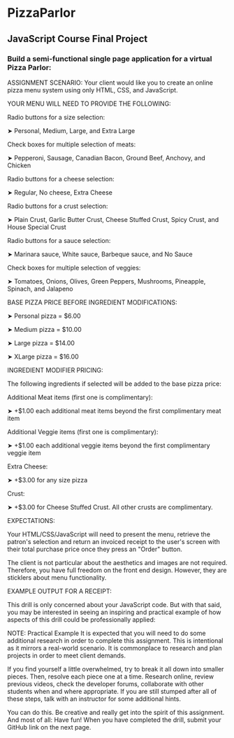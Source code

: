 # PizzaParlor

## JavaScript Course Final Project

### Build a semi-functional single page application for a virtual Pizza Parlor:

ASSIGNMENT SCENARIO: Your client would like you to create an online pizza menu system using only HTML, CSS, and JavaScript.

YOUR MENU WILL NEED TO PROVIDE THE FOLLOWING:

Radio buttons for a size selection:

➤ Personal, Medium, Large, and Extra Large

Check boxes for multiple selection of meats:

➤ Pepperoni, Sausage, Canadian Bacon, Ground Beef, Anchovy, and Chicken

Radio buttons for a cheese selection:

➤ Regular, No cheese, Extra Cheese

Radio buttons for a crust selection:

➤ Plain Crust, Garlic Butter Crust, Cheese Stuffed Crust, Spicy Crust, and House Special Crust

Radio buttons for a sauce selection:

➤ Marinara sauce, White sauce, Barbeque sauce, and No Sauce

Check boxes for multiple selection of veggies:

➤ Tomatoes, Onions, Olives, Green Peppers, Mushrooms, Pineapple, Spinach, and Jalapeno

BASE PIZZA PRICE BEFORE INGREDIENT MODIFICATIONS:

➤ Personal pizza = $6.00

➤ Medium pizza = $10.00

➤ Large pizza = $14.00

➤ XLarge pizza = $16.00

INGREDIENT MODIFIER PRICING:

The following ingredients if selected will be added to the base pizza price:

Additional Meat items (first one is complimentary):

➤ +$1.00 each additional meat items beyond the first complimentary meat item

Additional Veggie items (first one is complimentary):

➤ +$1.00 each additional veggie items beyond the first complimentary veggie item

Extra Cheese:

➤ +$3.00 for any size pizza

Crust:

➤ +$3.00 for Cheese Stuffed Crust. All other crusts are complimentary.

EXPECTATIONS:

Your HTML/CSS/JavaScript will need to present the menu, retrieve the patron's selection and return an invoiced receipt to the user's screen with their total purchase price once they press an "Order" button.

The client is not particular about the aesthetics and images are not required. Therefore, you have full freedom on the front end design. However, they are sticklers about menu functionality.

EXAMPLE OUTPUT FOR A RECEIPT:

This drill is only concerned about your JavaScript code. But with that said, you may be interested in seeing an inspiring and practical example of how aspects of this drill could be professionally applied:

NOTE: Practical Example It is expected that you will need to do some additional research in order to complete this assignment. This is intentional as it mirrors a real-world scenario. It is commonplace to research and plan projects in order to meet client demands.

If you find yourself a little overwhelmed, try to break it all down into smaller pieces. Then, resolve each piece one at a time. Research online, review previous videos, check the developer forums, collaborate with other students when and where appropriate. If you are still stumped after all of these steps, talk with an instructor for some additional hints.

You can do this. Be creative and really get into the spirit of this assignment. And most of all: Have fun! When you have completed the drill, submit your GitHub link on the next page.
